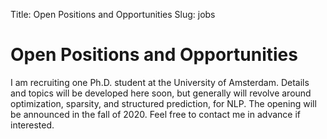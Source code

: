 Title: Open Positions and Opportunities
Slug: jobs

# Open Positions and Opportunities

I am recruiting one Ph.D. student at the University of Amsterdam. Details and
topics will be developed here soon, but generally will revolve around
optimization, sparsity, and structured prediction, for NLP.  The opening will be
announced in the fall of 2020.  Feel free to contact me in advance if
interested.
